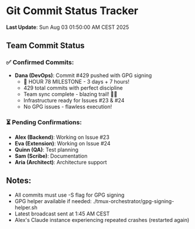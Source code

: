 # Git Commit Status Tracker

**Last Update**: Sun Aug 03 01:50:00 AM CEST 2025

## Team Commit Status

### ✅ Confirmed Commits:
- **Dana (DevOps)**: Commit #429 pushed with GPG signing
  - 🏅 HOUR 78 MILESTONE - 3 days + 7 hours!
  - 429 total commits with perfect discipline
  - Team sync complete - blazing trail! 🚧🔥
  - Infrastructure ready for Issues #23 & #24
  - No GPG issues - flawless execution!

### ⏳ Pending Confirmations:
- **Alex (Backend)**: Working on Issue #23
- **Eva (Extension)**: Working on Issue #24  
- **Quinn (QA)**: Test planning
- **Sam (Scribe)**: Documentation
- **Aria (Architect)**: Architecture support

## Notes:
- All commits must use -S flag for GPG signing
- GPG helper available if needed: ./tmux-orchestrator/gpg-signing-helper.sh
- Latest broadcast sent at 1:45 AM CEST
- Alex's Claude instance experiencing repeated crashes (restarted again)